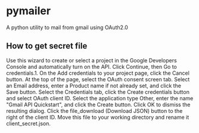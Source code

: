 # pymailer
A python utility to mail from gmail using OAuth2.0


## How to get secret file
Use this wizard to create or select a project in the Google Developers Console and automatically turn on the API. Click Continue, then Go to credentials.1.
On the Add credentials to your project page, click the Cancel button.
At the top of the page, select the OAuth consent screen tab. Select an Email address, enter a Product name if not already set, and click the Save button.
Select the Credentials tab, click the Create credentials button and select OAuth client ID.
Select the application type Other, enter the name "Gmail API Quickstart", and click the Create button.
Click OK to dismiss the resulting dialog.
Click the file_download (Download JSON) button to the right of the client ID.
Move this file to your working directory and rename it client_secret.json.
